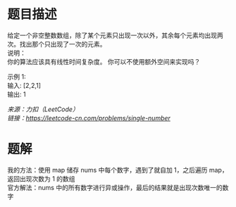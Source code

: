 # 题目描述
给定一个非空整数数组，除了某个元素只出现一次以外，其余每个元素均出现两次。找出那个只出现了一次的元素。  
说明：  
你的算法应该具有线性时间复杂度。 你可以不使用额外空间来实现吗？  

示例 1:  
输入: [2,2,1]  
输出: 1  

*来源：力扣（LeetCode）  
链接：https://leetcode-cn.com/problems/single-number*


# 题解
我的方法：使用 map 储存 nums 中每个数字，遇到了就自加 1，之后遍历 map，返回出现次数为 1 的数组  
官方解法：nums 中的所有数字进行异或操作，最后的结果就是出现次数唯一的数字
